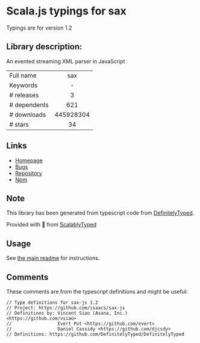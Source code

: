 
# Scala.js typings for sax

Typings are for version 1.2

## Library description:
An evented streaming XML parser in JavaScript

|                    |                 |
| ------------------ | :-------------: |
| Full name          | sax |
| Keywords           | - |
| # releases         | 3 |
| # dependents       | 621 |
| # downloads        | 445928304 |
| # stars            | 34 |

## Links
- [Homepage](https://github.com/isaacs/sax-js#readme)
- [Bugs](https://github.com/isaacs/sax-js/issues)
- [Repository](https://github.com/isaacs/sax-js)
- [Npm](https://www.npmjs.com/package/sax)
    


## Note
This library has been generated from typescript code from [DefinitelyTyped](https://definitelytyped.org).

Provided with :purple_heart: from [ScalablyTyped](https://github.com/oyvindberg/ScalablyTyped)

## Usage
See [the main readme](../../readme.md) for instructions.

## Comments

These comments are from the typescript definitions and might be useful:
```
// Type definitions for sax-js 1.2
// Project: https://github.com/isaacs/sax-js
// Definitions by: Vincent Siao (Asana, Inc.) <https://github.com/vsiao>
//                 Evert Pot <https://github.com/evert>
//                 Daniel Cassidy <https://github.com/djcsdy>
// Definitions: https://github.com/DefinitelyTyped/DefinitelyTyped

```

